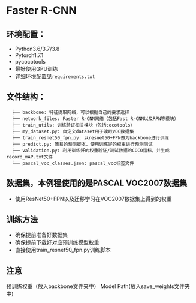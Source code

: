 # Faster R-CNN


## 环境配置：
* Python3.6/3.7/3.8
* Pytorch1.7.1
* pycocotools
* 最好使用GPU训练
* 详细环境配置见`requirements.txt`

## 文件结构：
```
  ├── backbone: 特征提取网络，可以根据自己的要求选择
  ├── network_files: Faster R-CNN网络（包括Fast R-CNN以及RPN等模块）
  ├── train_utils: 训练验证相关模块（包括cocotools）
  ├── my_dataset.py: 自定义dataset用于读取VOC数据集
  ├── train_resnet50_fpn.py: 以resnet50+FPN做为backbone进行训练
  ├── predict.py: 简易的预测脚本，使用训练好的权重进行预测测试
  ├── validation.py: 利用训练好的权重验证/测试数据的COCO指标，并生成record_mAP.txt文件
  └── pascal_voc_classes.json: pascal_voc标签文件
```

## 数据集，本例程使用的是PASCAL VOC2007数据集
* 使用ResNet50+FPN以及迁移学习在VOC2007数据集上得到的权重

## 训练方法
* 确保提前准备好数据集
* 确保提前下载好对应预训练模型权重
* 直接使用train_resnet50_fpn.py训练脚本

## 注意
预训练权重（放入backbone文件夹中）
Model Path(放入save_weights文件夹中)


